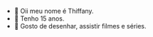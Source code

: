 - 👋 Oii meu nome é Thiffany.
- 👀 Tenho 15 anos. 
- 💞️ Gosto de desenhar, assistir filmes e séries.

<!---
thiffany11/thiffany11 is a ✨ special ✨ repository because its `README.md` (this file) appears on your GitHub profile.
You can click the Preview link to take a look at your changes.
--->
